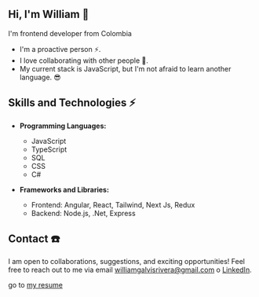 ## Hi, I'm William :rocket:
I'm frontend developer from Colombia
  - I'm a proactive person ⚡.
  - I love collaborating with other people 🌱.
  - My current stack is JavaScript, but I'm not afraid to learn another language. 😎

## Skills and Technologies ⚡

- **Programming Languages:**
  - JavaScript
  - TypeScript
  - SQL
  - CSS
  - C#
  
- **Frameworks and Libraries:**
  - Frontend: Angular, React, Tailwind, Next Js, Redux
  - Backend: Node.js, .Net, Express
## Contact :phone:

I am open to collaborations, suggestions, and exciting opportunities! Feel free to reach out to me via email williamgalvisrivera@gmail.com o [LinkedIn](https://www.linkedin.com/in/william-galvis-5b8a941a6/).

go to [my resume](https://williamgalvisri.github.io/resume/)
